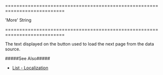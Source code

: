 <!--**
/*-------------------------------------------
    Auto-generated file. Do not modify.
-------------------------------------------

**-->
===========================================================================
<!--default-->'More'<!--/default-->
<!--type-->String<!--/type-->
===========================================================================

<!--shortDescription-->
The text displayed on the button used to load the next page from the data source.
<!--/shortDescription-->

<!--fullDescription-->
#####See Also#####
- [List - Localization](/Documentation/Guide/Widgets/List/Localization/)
<!--/fullDescription-->
